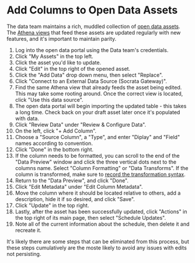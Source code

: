# Add Columns to Open Data Assets

The data team maintains a rich, muddled collection of [open data assets](https://datacatalog.cookcountyil.gov/browse?tags=cook+county+assessor). The [Athena views](https://ccao-data.github.io/data-architecture/#!/overview/ccao_data_athena) that feed these assets are updated regularly with new features, and it's important to maintain parity.

1. Log into the open data portal using the Data team's credentials.
2. Click "My Assets" in the top left.
3. Click the asset you'd like to update.
4. Click "Edit" in the top right of the opened asset.
5. Click the "Add Data" drop down menu, then select "Replace".
6. Click "Connect to an External Data Source (Socrata Gateway)".
7. Find the same Athena view that already feeds the asset being edited. This may take some rooting around. Once the correct view is located, click "Use this data source".
8. The open data portal will begin importing the updated table - this takes a long time. Check back on your draft asset later once it's populated with data.
9. Click "Review Data" under "Review & Configure Data".
10. On the left, click "+ Add Column".
11. Choose a "Source Column", a "Type", and enter "Diplay" and "Field" names according to convention.
12. Click "Done" in the bottom right.
13. If the column needs to be formatted, you can scroll to the end of the "Data Preview" window and click the three vertical dots next to the columns name. Select "Column Formatting" or "Data Transforms". If the column is transformed, make sure to [record the transformation syntax](https://github.com/ccao-data/data-architecture/tree/master/socrata/column_transformations).
14. Return to the "Data Preview", and click "Done".
15. Click "Edit Metadata" under "Edit Column Metadata".
16. Move the column where it should be located relative to others, add a description, hide it if so desired, and click "Save".
17. Click "Update" in the top right.
18. Lastly, after the asset has been successfully updated, click "Actions" in the top right of its main page, then select "Schedule Updates".
19. Note all of the current information about the schedule, then delete it and recreate it.

It's likely there are some steps that can be eliminated from this process, but these steps cumulatively are the moste likely to avoid any issues with edits not persisting.
